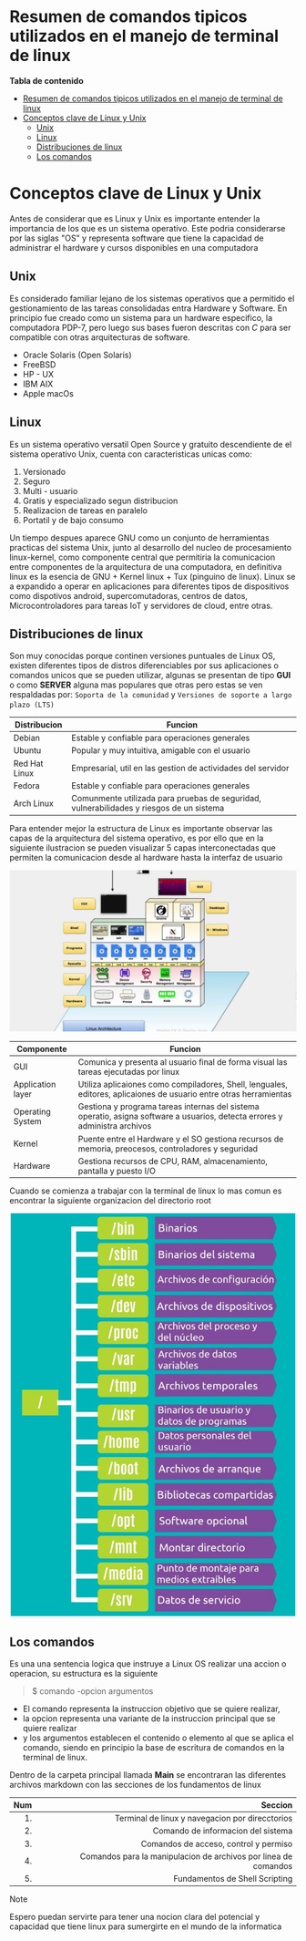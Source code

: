 # Resumen de comandos tipicos utilizados en el manejo de terminal de linux

**Tabla de contenido**

- [Resumen de comandos tipicos utilizados en el manejo de terminal de linux](#resumen-de-comandos-tipicos-utilizados-en-el-manejo-de-terminal-de-linux)
- [Conceptos clave de Linux y Unix](#conceptos-clave-de-linux-y-unix)
  - [Unix](#unix)
  - [Linux](#linux)
  - [Distribuciones de linux](#distribuciones-de-linux)
  - [Los comandos](#los-comandos)

# Conceptos clave de Linux y Unix
Antes de considerar que es Linux y Unix es importante entender la importancia de los que es un sistema operativo. Este podria considerarse por las siglas "OS" y representa software que tiene la capacidad de administrar el hardware y cursos disponibles en una computadora
## Unix 
Es considerado familiar lejano de los sistemas operativos que a permitido el gestionamiento de las tareas consolidadas entra Hardware y Software. En principio fue creado como un sistema para un hardware especifico, la computadora PDP-7, pero luego sus bases fueron descritas con <em>C</em> para ser compatible con otras arquitecturas de software.
- Oracle Solaris (Open Solaris)
- FreeBSD
- HP - UX
- IBM AIX
- Apple macOs
  
## Linux
Es un sistema operativo versatil Open Source y gratuito descendiente de el sistema operativo Unix, cuenta con caracteristicas unicas como:
1. Versionado
2. Seguro
3. Multi - usuario
4. Gratis y especializado segun distribucion
5. Realizacion de tareas en paralelo
6. Portatil y de bajo consumo

Un tiempo despues aparece GNU como un conjunto de herramientas practicas del sistema Unix, junto al desarrollo del nucleo de procesamiento linux-kernel, como componente central que permitiria la comunicacion entre componentes de la arquitectura de una computadora, en definitiva linux es la esencia de GNU + Kernel linux + Tux (pinguino de linux).
Linux se a expandido a operar en aplicaciones para diferentes tipos de dispositivos como dispotivos android, supercomutadoras, centros de datos, Microcontroladores para tareas IoT y servidores de cloud, entre otras.

## Distribuciones de linux
Son muy conocidas porque continen versiones puntuales de Linux OS, existen diferentes tipos de distros diferenciables por sus aplicaciones o comandos unicos que se pueden utilizar, algunas se presentan de tipo **GUI** o como **SERVER** alguna mas populares que otras pero estas se ven respaldadas por: `Soporta de la comunidad` y `Versiones de soporte a largo plazo (LTS)`   

| Distribucion  | Funcion                                                                                  |
| ------------- | ---------------------------------------------------------------------------------------- |
| Debian        | Estable y confiable para operaciones generales                                           |
| Ubuntu        | Popular y muy intuitiva, amigable con el usuario                                         |
| Red Hat Linux | Empresarial, util en las gestion de actividades del servidor                             |
| Fedora        | Estable y confiable para operaciones generales                                           |
| Arch Linux    | Comunmente utilizada para pruebas de seguridad, vulnerabilidades y riesgos de un sistema |

Para entender mejor la estructura de Linux es importante observar las capas de la arquitectura del sistema operativo, es por ello que en la siguiente ilustracion se pueden visualizar 5 capas interconectadas que permiten la comunicacion desde al hardware hasta la interfaz de usuario
<div style="text-align: center;">
<img src="Comandos_Linux\pictures_folder\Linux_Architecture.jpg" alt="Ejemplo de Imagen" width="700">
</div>

| Componente        | Funcion                                                                                                                     |
| ----------------- | --------------------------------------------------------------------------------------------------------------------------- |
| GUI               | Comunica y presenta al usuario final de forma visual las tareas ejecutadas por linux                                        |
| Application layer | Utiliza aplicaiones como compiladores, Shell, lenguales, editores, aplicaiones de usuario entre otras herramientas          |
| Operating System  | Gestiona y programa tareas internas del sistema operatio, asigna software a usuarios, detecta errores y administra archivos |
| Kernel            | Puente entre el Hardware y el SO gestiona recursos de memoria, preocesos, controladores y seguridad                         |
| Hardware          | Gestiona recursos de CPU, RAM, almacenamiento, pantalla y puesto I/O                                                        |

Cuando se comienza a trabajar con la terminal de linux lo mas comun es encontrar la siguiente organizacion del directorio root
<div style="text-align: center;">
<img src="Comandos_Linux\pictures_folder\Directorios-del-sistema-Linux.jpg" alt="Ejemplo de Imagen" width="500">
</div>

## Los comandos
Es una una sentencia logica que instruye a Linux OS realizar una accion o operacion, su estructura es la siguiente
> $ comando   -opcion   argumentos
- El comando representa la instruccion objetivo que se quiere realizar, 
- la opcion representa una variante de la instruccion principal que se quiere realizar
- y los argumentos establecen el contenido o elemento al que se aplica el comando, siendo en principio la base de escritura de comandos en la terminal de linux.

Dentro  de la carpeta principal llamada <Strong>Main</Strong> se encontraran las diferentes archivos markdown con las secciones de los fundamentos de linux

|  Num |                                                         Seccion |
| ---: | --------------------------------------------------------------: |
|   1. |                 Terminal de linux y navegacion por direcctorios |
|   2. |                              Comando de informacion del sistema |
|   3. |                           Comandos de acceso, control y permiso |
|   4. | Comandos para la manipulacion de archivos por linea de comandos |
|   5. |                                  Fundamentos de Shell Scripting |

> [!NOTE]
> Espero puedan servirte para tener una nocion clara del potencial y capacidad que tiene linux para sumergirte en el mundo de la informatica 
